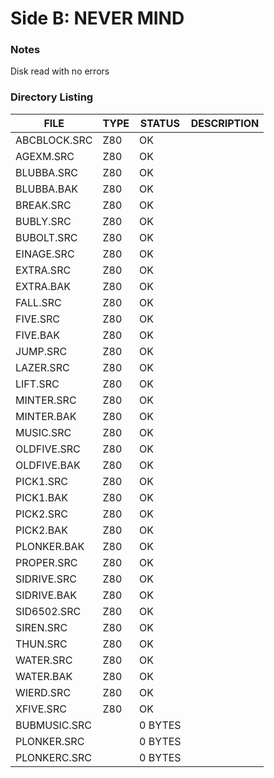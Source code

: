 # Side B: NEVER MIND

### Notes

Disk read with no errors

### Directory Listing

| FILE         | TYPE | STATUS   | DESCRIPTION |
|--------------|------|----------|---|
| ABCBLOCK.SRC | Z80  | OK       |
| AGEXM.SRC    | Z80  | OK       |
| BLUBBA.SRC   | Z80  | OK       |
| BLUBBA.BAK   | Z80  | OK       |
| BREAK.SRC    | Z80  | OK       |
| BUBLY.SRC    | Z80  | OK       |
| BUBOLT.SRC   | Z80  | OK       |
| EINAGE.SRC   | Z80  | OK       |
| EXTRA.SRC    | Z80  | OK       |
| EXTRA.BAK    | Z80  | OK       |
| FALL.SRC     | Z80  | OK       |
| FIVE.SRC     | Z80  | OK       |
| FIVE.BAK     | Z80  | OK       |
| JUMP.SRC     | Z80  | OK       |
| LAZER.SRC    | Z80  | OK       |
| LIFT.SRC     | Z80  | OK       |
| MINTER.SRC   | Z80  | OK       |
| MINTER.BAK   | Z80  | OK       |
| MUSIC.SRC    | Z80  | OK       |
| OLDFIVE.SRC  | Z80  | OK       |
| OLDFIVE.BAK  | Z80  | OK       |
| PICK1.SRC    | Z80  | OK       |
| PICK1.BAK    | Z80  | OK       |
| PICK2.SRC    | Z80  | OK       |
| PICK2.BAK    | Z80  | OK       |
| PLONKER.BAK  | Z80  | OK       |
| PROPER.SRC   | Z80  | OK       |
| SIDRIVE.SRC  | Z80  | OK       |
| SIDRIVE.BAK  | Z80  | OK       |
| SID6502.SRC  | Z80  | OK       |
| SIREN.SRC    | Z80  | OK       |
| THUN.SRC     | Z80  | OK       |
| WATER.SRC    | Z80  | OK       |
| WATER.BAK    | Z80  | OK       |
| WIERD.SRC    | Z80  | OK       |
| XFIVE.SRC    | Z80  | OK       |
| BUBMUSIC.SRC |      | 0 BYTES  |
| PLONKER.SRC  |      | 0 BYTES  |
| PLONKERC.SRC |      | 0 BYTES  |
